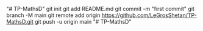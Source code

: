 "# TP-MathsD"  git init git add README.md git commit -m "first commit" git branch -M main git remote add origin https://github.com/LeGrosShetan/TP-MathsD.git git push -u origin main
"# TP-MathsD" 
